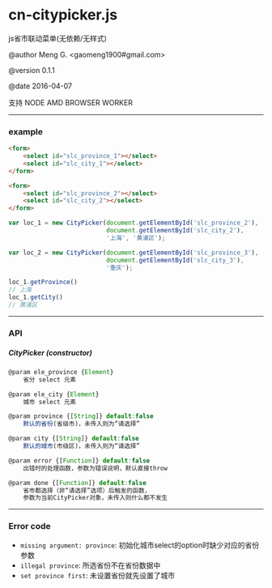 # cn-citypicker.js
js省市联动菜单(无依赖/无样式)

@author Meng G. <gaomeng1900#gmail.com>

@version 0.1.1

@date 2016-04-07

支持 NODE AMD BROWSER WORKER

----------

### example

```html
<form>
    <select id="slc_province_1"></select>
    <select id="slc_city_1"></select>
</form>

<form>
    <select id="slc_province_2"></select>
    <select id="slc_city_2"></select>
</form>
```

```javascript
var loc_1 = new CityPicker(document.getElementById('slc_province_2'), 
                           document.getElementById('slc_city_2'),
                           '上海', '黄浦区');

var loc_2 = new CityPicker(document.getElementById('slc_province_3'), 
                           document.getElementById('slc_city_3'),
                           '重庆');

loc_1.getProvince()
// 上海
loc_1.getCity()
// 黄浦区
```

------------------

### API

##### CityPicker (constructor)

```javascript
@param ele_province {Element} 
    省分 select 元素

@param ele_city {Element} 
    城市 select 元素

@param province {[String]} default:false 
    默认的省份(省级市)，未传入则为“请选择”

@param city {[String]} default:false 
    默认的城市(市级区)，未传入则为“请选择”

@param error {[Function]} default:false 
    出错时的处理函数，参数为错误说明，默认直接throw

@param done {[Function]} default:false 
    省市都选择（非“请选择”选项）后触发的函数，
    参数为当前CityPicker对象，未传入则什么都不发生
```

----------

### Error code

- `missing argument: province`: 初始化城市select的option时缺少对应的省份参数
- `illegal province`: 所选省份不在省份数据中
- `set province first`: 未设置省份就先设置了城市
